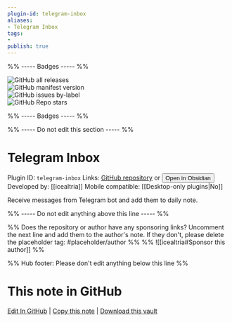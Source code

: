 ```yaml
---
plugin-id: telegram-inbox
aliases:
- Telegram Inbox
tags: 
- 
publish: true
---
```


%% ----- Badges ----- %%

![GitHub all releases](https://img.shields.io/github/downloads/icealtria/obsidian-telegram-inbox/total?color=573E7A&logo=github&style=for-the-badge)   
![GitHub manifest version](https://img.shields.io/github/manifest-json/v/icealtria/obsidian-telegram-inbox?color=573E7A&logo=github&style=for-the-badge)   
![GitHub issues by-label](https://img.shields.io/github/issues/icealtria/obsidian-telegram-inbox/help%20wanted?color=573E7A&logo=github&style=for-the-badge)   
![GitHub Repo stars](https://img.shields.io/github/stars/icealtria/obsidian-telegram-inbox?color=573E7A&logo=github&style=for-the-badge)

%% ----- Badges ----- %%

%% ----- Do not edit this section ----- %%

# Telegram Inbox

Plugin ID: `telegram-inbox`
Links: [GitHub repository](https://github.com/icealtria/obsidian-telegram-inbox) or [<button id=HH>Open in Obsidian</button>](obsidian://show-plugin?id=telegram-inbox)
Developed by: [[icealtria]]
Mobile compatible: [[Desktop-only plugins|No]]

Receive messages from Telegram bot and add them to daily note.

%% ----- Do not edit anything above this line ----- %% 

%% Does the repository or author have any sponsoring links? Uncomment the next line and add them to the author's note. If they don't, please delete the placeholder tag: #placeholder/author %%
%% ![[icealtria#Sponsor this author]] %%

%% Hub footer: Please don't edit anything below this line %%

# This note in GitHub

<span class="git-footer">[Edit In GitHub](https://github.dev/obsidian-community/obsidian-hub/blob/main/02%20-%20Community%20Expansions/02.05%20All%20Community%20Expansions/Plugins/telegram-inbox.md "git-hub-edit-note") | [Copy this note](https://raw.githubusercontent.com/obsidian-community/obsidian-hub/main/02%20-%20Community%20Expansions/02.05%20All%20Community%20Expansions/Plugins/telegram-inbox.md "git-hub-copy-note") | [Download this vault](https://github.com/obsidian-community/obsidian-hub/archive/refs/heads/main.zip "git-hub-download-vault") </span>
